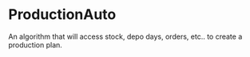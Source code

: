 # ProductionAuto
An algorithm that will access stock, depo days, orders, etc.. to create a production plan.
